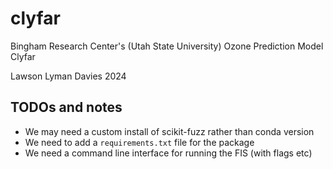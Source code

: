 # clyfar
Bingham Research Center's (Utah State University) Ozone Prediction Model Clyfar

Lawson Lyman Davies 2024 

## TODOs and notes
* We may need a custom install of scikit-fuzz rather than conda version
* We need to add a `requirements.txt` file for the package
* We need a command line interface for running the FIS (with flags etc)
